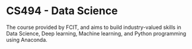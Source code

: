 # CS494 - Data Science
The course provided by FCIT, and aims to build industry-valued skills in Data Science, Deep learning, Machine learning, and Python programming using Anaconda.
